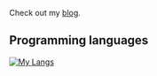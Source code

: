 Check out my [blog](https://pr4-kp.github.io/). 

## Programming languages
[![My Langs](https://skillicons.dev/icons?i=python,latex,julia,matlab,java)](https://skillicons.dev)

<!---
PramanaSaldin/PramanaSaldin is a ✨ special ✨ repository because its `README.md` (this file) appears on your GitHub profile.
You can click the Preview link to take a look at your changes.
--->
